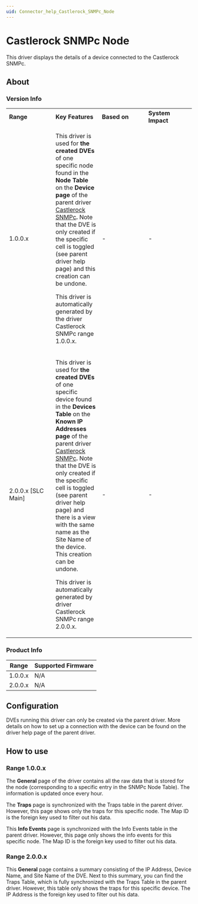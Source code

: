 ```yaml
---
uid: Connector_help_Castlerock_SNMPc_Node
---
```


# Castlerock SNMPc Node

This driver displays the details of a device connected to the Castlerock SNMPc.

## About

### Version Info

<table>
<colgroup>
<col style="width: 25%" />
<col style="width: 25%" />
<col style="width: 25%" />
<col style="width: 25%" />
</colgroup>
<tbody>
<tr class="odd">
<td><strong>Range</strong></td>
<td><strong>Key Features</strong></td>
<td><strong>Based on</strong></td>
<td><strong>System Impact</strong></td>
</tr>
<tr class="even">
<td>1.0.0.x</td>
<td><p>This driver is used for <strong>the created DVEs</strong> of one specific node found in the <strong>Node Table</strong> on the <strong>Device page</strong> of the parent driver <a href="/Driver%20Help/Castlerock%20SNMPc.aspx">Castlerock SNMPc</a><strong>.</strong> Note that the DVE is only created if the specific cell is toggled (see parent driver help page) and this creation can be undone.</p>
<p>This driver is automatically generated by the driver Castlerock SNMPc range 1.0.0.x.</p></td>
<td>-</td>
<td>-</td>
</tr>
<tr class="odd">
<td>2.0.0.x [SLC Main]</td>
<td><p>This driver is used for <strong>the created DVEs</strong> of one specific device found in the <strong>Devices Table</strong> on the <strong>Known IP Addresses page</strong> of the parent driver <a href="/Driver%20Help/Castlerock%20SNMPc.aspx">Castlerock SNMPc</a><strong>.</strong> Note that the DVE is only created if the specific cell is toggled (see parent driver help page) and there is a view with the same name as the Site Name of the device. This creation can be undone.</p>
<p>This driver is automatically generated by driver Castlerock SNMPc range 2.0.0.x.</p></td>
<td>-</td>
<td>-</td>
</tr>
</tbody>
</table>

### Product Info

| **Range** | **Supported Firmware** |
|-----------|------------------------|
| 1.0.0.x   | N/A                    |
| 2.0.0.x   | N/A                    |

## Configuration

DVEs running this driver can only be created via the parent driver. More details on how to set up a connection with the device can be found on the driver help page of the parent driver.

## How to use

### Range 1.0.0.x

The **General** page of the driver contains all the raw data that is stored for the node (corresponding to a specific entry in the SNMPc Node Table). The information is updated once every hour.

The **Traps** page is synchronized with the Traps table in the parent driver. However, this page shows only the traps for this specific node. The Map ID is the foreign key used to filter out his data.

This **Info Events** page is synchronized with the Info Events table in the parent driver. However, this page only shows the info events for this specific node. The Map ID is the foreign key used to filter out his data.

### Range 2.0.0.x

This **General** page contains a summary consisting of the IP Address, Device Name, and Site Name of the DVE. Next to this summary, you can find the Traps Table, which is fully synchronized with the Traps Table in the parent driver. However, this table only shows the traps for this specific device. The IP Address is the foreign key used to filter out his data.
